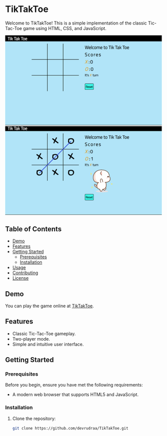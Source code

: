 # TikTakToe

Welcome to TikTakToe! This is a simple implementation of the classic Tic-Tac-Toe game using HTML, CSS, and JavaScript.

![TikTakToe Screenshot](./gameBoard.png)
![TikTakToe Screenshot](./gamewon.png)

## Table of Contents
- [Demo](#demo)
- [Features](#features)
- [Getting Started](#getting-started)
  - [Prerequisites](#prerequisites)
  - [Installation](#installation)
- [Usage](#usage)
- [Contributing](#contributing)
- [License](#license)

## Demo

You can play the game online at [TikTakToe](https://devrudraa.github.io/TikTakToe/).

## Features

- Classic Tic-Tac-Toe gameplay.
- Two-player mode.
- Simple and intuitive user interface.

## Getting Started

### Prerequisites

Before you begin, ensure you have met the following requirements:

- A modern web browser that supports HTML5 and JavaScript.

### Installation

1. Clone the repository:

   ```bash
   git clone https://github.com/devrudraa/TikTakToe.git
